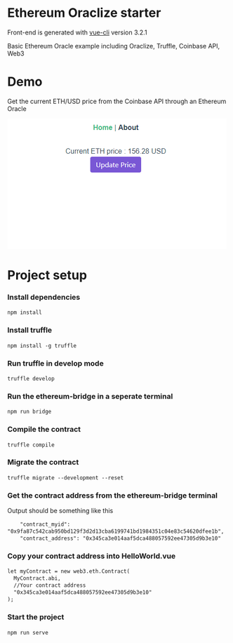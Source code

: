 # Ethereum Oraclize starter

Front-end is generated with [vue-cli](https://github.com/vuejs/vue-cli) version 3.2.1

Basic Ethereum Oracle example including Oraclize, Truffle, Coinbase API, Web3

# Demo
Get the current ETH/USD price from the Coinbase API through an Ethereum Oracle 

![](demo.gif)

# Project setup

### Install dependencies
```
npm install
```

### Install truffle
```
npm install -g truffle 
```
### Run truffle in develop mode
```
truffle develop
```
### Run the ethereum-bridge in a seperate terminal
```
npm run bridge
```
### Compile the contract
```
truffle compile
```
### Migrate the contract
```
truffle migrate --development --reset
```
### Get the contract address from the ethereum-bridge terminal
Output should be something like this
```
    "contract_myid": "0x9fa87c542cab950bd129f3d2d13cba6199741bd1984351c04e83c54620dfee1b",
    "contract_address": "0x345ca3e014aaf5dca488057592ee47305d9b3e10"
```

### Copy your contract address into HelloWorld.vue
```
let myContract = new web3.eth.Contract(
  MyContract.abi,
  //Your contract address
  "0x345ca3e014aaf5dca488057592ee47305d9b3e10"
);
```

### Start the project
```
npm run serve
```

